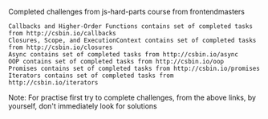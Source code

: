 Completed challenges from js-hard-parts course from frontendmasters

    Callbacks and Higher-Order Functions contains set of completed tasks from http://csbin.io/callbacks
    Closures, Scope, and ExecutionContext contains set of completed tasks from http://csbin.io/closures
    Async contains set of completed tasks from http://csbin.io/async
    OOP contains set of completed tasks from http://csbin.io/oop
    Promises contains set of completed tasks from http://csbin.io/promises
    Iterators contains set of completed tasks from http://csbin.io/iterators

Note: For practise first try to complete challenges, from the above links, by yourself, don't immediately look for solutions

